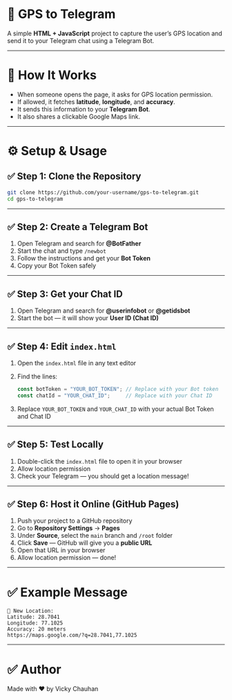 # 📡 GPS to Telegram

A simple **HTML + JavaScript** project to capture the user’s GPS location and send it to your Telegram chat using a Telegram Bot.

---

# 🚀 How It Works

- When someone opens the page, it asks for GPS location permission.
- If allowed, it fetches **latitude**, **longitude**, and **accuracy**.
- It sends this information to your **Telegram Bot**.
- It also shares a clickable Google Maps link.

---

# ⚙️ Setup & Usage

## ✅ Step 1: Clone the Repository

```bash
git clone https://github.com/your-username/gps-to-telegram.git
cd gps-to-telegram
```

---

## ✅ Step 2: Create a Telegram Bot

1. Open Telegram and search for **@BotFather**  
2. Start the chat and type `/newbot`  
3. Follow the instructions and get your **Bot Token**  
4. Copy your Bot Token safely

---

## ✅ Step 3: Get your Chat ID

1. Open Telegram and search for **@userinfobot** or **@getidsbot**  
2. Start the bot — it will show your **User ID (Chat ID)**

---

## ✅ Step 4: Edit `index.html`

1. Open the `index.html` file in any text editor  
2. Find the lines:

   ```js
   const botToken = "YOUR_BOT_TOKEN"; // Replace with your Bot token
   const chatId = "YOUR_CHAT_ID";     // Replace with your Chat ID
   ```

3. Replace `YOUR_BOT_TOKEN` and `YOUR_CHAT_ID` with your actual Bot Token and Chat ID

---

## ✅ Step 5: Test Locally

1. Double-click the `index.html` file to open it in your browser  
2. Allow location permission  
3. Check your Telegram — you should get a location message!

---

## ✅ Step 6: Host it Online (GitHub Pages)

1. Push your project to a GitHub repository  
2. Go to **Repository Settings** → **Pages**  
3. Under **Source**, select the `main` branch and `/root` folder  
4. Click **Save** — GitHub will give you a **public URL**  
5. Open that URL in your browser  
6. Allow location permission — done!

---

# ✅ Example Message

```
📍 New Location:
Latitude: 28.7041
Longitude: 77.1025
Accuracy: 20 meters
https://maps.google.com/?q=28.7041,77.1025
```

---


# ✅ Author

Made with ❤️ by Vicky Chauhan

